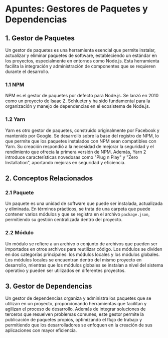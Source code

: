 # Apuntes: Gestores de Paquetes y Dependencias

## 1. Gestor de Paquetes

Un gestor de paquetes es una herramienta esencial que permite instalar, actualizar y eliminar paquetes de software, estableciendo un estándar en los proyectos, especialmente en entornos como Node.js. Esta herramienta facilita la integración y administración de componentes que se requieren durante el desarrollo.

### 1.1 NPM

NPM es el gestor de paquetes por defecto para Node.js. Se lanzó en 2010 como un proyecto de Isaac Z. Schlueter y ha sido fundamental para la organización y manejo de dependencias en el ecosistema de Node.js.

### 1.2 Yarn

Yarn es otro gestor de paquetes, construido originalmente por Facebook y mantenido por Google. Se desarrolló sobre la base del registro de NPM, lo que permite que los paquetes instalados con NPM sean compatibles con Yarn. Su creación respondió a la necesidad de mejorar la seguridad y el rendimiento que ofrecía la primera versión de NPM. Además, Yarn 2 introduce características novedosas como "Plug n Play" y "Zero Installation", aportando mejoras en seguridad y eficiencia.

## 2. Conceptos Relacionados

### 2.1 Paquete

Un paquete es una unidad de software que puede ser instalada, actualizada y eliminada. En términos prácticos, se trata de una carpeta que puede contener varios módulos y que se registra en el archivo `package.json`, permitiendo su gestión centralizada dentro del proyecto.

### 2.2 Módulo

Un módulo se refiere a un archivo o conjunto de archivos que pueden ser importados en otros archivos para reutilizar código. Los módulos se dividen en dos categorías principales: los módulos locales y los módulos globales. Los módulos locales se encuentran dentro del mismo proyecto en desarrollo, mientras que los módulos globales se instalan a nivel del sistema operativo y pueden ser utilizados en diferentes proyectos.

## 3. Gestor de Dependencias

Un gestor de dependencias organiza y administra los paquetes que se utilizan en un proyecto, proporcionando herramientas que facilitan y agilizan el proceso de desarrollo. Además de integrar soluciones de terceros que resuelven problemas comunes, este gestor permite la publicación de paquetes propios, optimizando el flujo de trabajo y permitiendo que los desarrolladores se enfoquen en la creación de sus aplicaciones con mayor eficiencia.
